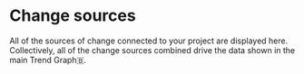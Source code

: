 # Change sources

All of the sources of change connected to your project are displayed here. Collectively, all of the change sources combined drive the data shown in the main Trend Graph🇧.

